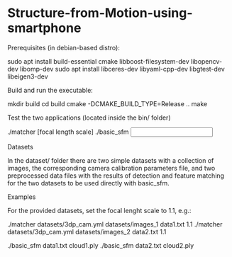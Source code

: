 # Structure-from-Motion-using-smartphone
Prerequisites (in debian-based distro):

sudo apt install build-essential cmake libboost-filesystem-dev libopencv-dev libomp-dev
sudo apt install libceres-dev libyaml-cpp-dev libgtest-dev libeigen3-dev

Build and run the executable:

mkdir build
cd build
cmake -DCMAKE_BUILD_TYPE=Release ..
make

Test the two applications (located inside the bin/ folder)

./matcher <calibration parameters filename> <images folder filename> <output data file> [focal length scale]
./basic_sfm <input data file> <output ply file>

Datasets

In the dataset/ folder there are two simple datasets with a collection of images, the corresponding camera calibration
parameters file, and two preprocessed data files with the results of detection and feature matching for the two datasets
to be used directly with basic_sfm.

Examples

For the provided datasets, set the focal lenght scale to 1.1, e.g.:

./matcher datasets/3dp_cam.yml datasets/images_1 data1.txt 1.1
./matcher datasets/3dp_cam.yml datasets/images_2 data2.txt 1.1

./basic_sfm data1.txt cloud1.ply
./basic_sfm data2.txt cloud2.ply
